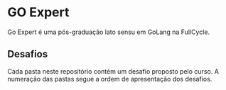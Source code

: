 # GO Expert

Go Expert é uma pós-graduação lato sensu em GoLang na FullCycle.

## Desafios

Cada pasta neste repositório contém um desafio proposto pelo curso. A numeração das pastas segue a ordem de apresentação dos desafios.
